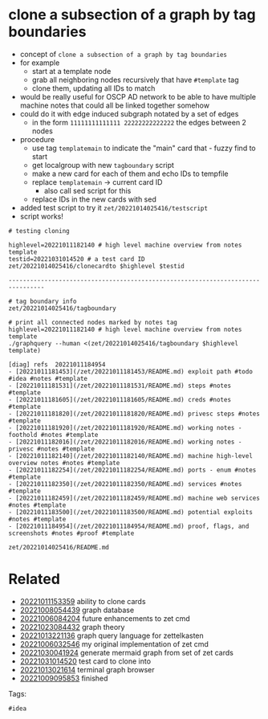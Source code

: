 # clone a subsection of a graph by tag boundaries

- concept of `clone a subsection of a graph by tag boundaries`
- for example
  - start at a template node
  - grab all neighboring nodes recursively that have `#template` tag
  - clone them, updating all IDs to match
- would be really useful for OSCP AD network to be able to have multiple machine notes that could all be linked together somehow
- could do it with edge induced subgraph notated by a set of edges
  - in the form `11111111111111 22222222222222` the edges between 2 nodes
- procedure
  - use tag `templatemain` to indicate the "main" card that - fuzzy find to start
  - get localgroup with new `tagboundary` script
  - make a new card for each of them and echo IDs to tempfile
  - replace `templatemain` -> current card ID
    - also call sed script for this
  - replace IDs in the new cards with sed
- added test script to try it `zet/20221014025416/testscript`
- script works!

```
# testing cloning

highlevel=20221011182140 # high level machine overview from notes template
testid=20221031014520 # a test card ID
zet/20221014025416/clonecardto $highlevel $testid

--------------------------------------------------------------------------------

# tag boundary info
zet/20221014025416/tagboundary

# print all connected nodes marked by notes tag
highlevel=20221011182140 # high level machine overview from notes template
./graphquery --human <(zet/20221014025416/tagboundary $highlevel template)

[diag] refs  20221011184954 
- [20221011181453](/zet/20221011181453/README.md) exploit path #todo #idea #notes #template
- [20221011181531](/zet/20221011181531/README.md) steps #notes #template
- [20221011181605](/zet/20221011181605/README.md) creds #notes #template
- [20221011181820](/zet/20221011181820/README.md) privesc steps #notes #template
- [20221011181920](/zet/20221011181920/README.md) working notes - foothold #notes #template
- [20221011182016](/zet/20221011182016/README.md) working notes - privesc #notes #template
- [20221011182140](/zet/20221011182140/README.md) machine high-level overview notes #notes #template
- [20221011182254](/zet/20221011182254/README.md) ports - enum #notes #template
- [20221011182350](/zet/20221011182350/README.md) services #notes #template
- [20221011182459](/zet/20221011182459/README.md) machine web services #notes #template
- [20221011183500](/zet/20221011183500/README.md) potential exploits #notes #template
- [20221011184954](/zet/20221011184954/README.md) proof, flags, and screenshots #notes #proof #template

```

` zet/20221014025416/README.md `

# Related

- [20221011153359](/zet/20221011153359/README.md) ability to clone cards
- [20221008054439](/zet/20221008054439/README.md) graph database
- [20221006084204](/zet/20221006084204/README.md) future enhancements to zet cmd
- [20221023084432](/zet/20221023084432/README.md) graph theory
- [20221013221136](/zet/20221013221136/README.md) graph query language for zettelkasten
- [20221006032546](/zet/20221006032546/README.md) my original implementation of zet cmd
- [20221030041924](/zet/20221030041924/README.md) generate mermaid graph from set of zet cards
- [20221031014520](/zet/20221031014520/README.md) test card to clone into
- [20221013021614](/zet/20221013021614/README.md) terminal graph browser
- [20221009095853](/zet/20221009095853/README.md) finished

Tags:

    #idea
